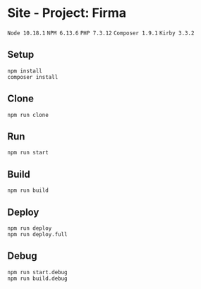 # Site - Project: Firma

`Node 10.18.1` `NPM 6.13.6` `PHP 7.3.12` `Composer 1.9.1` `Kirby 3.3.2`

## Setup
```
npm install
composer install
```

## Clone
```
npm run clone
```

## Run
```
npm run start
```

## Build
```
npm run build
```

## Deploy
```
npm run deploy
npm run deploy.full
```

## Debug
```
npm run start.debug
npm run build.debug
```


